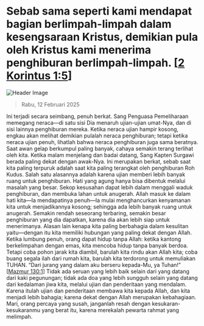 
# Sebab sama seperti kami mendapat bagian berlimpah-limpah dalam kesengsaraan Kristus, demikian pula oleh Kristus kami menerima penghiburan berlimpah-limpah. [[2 Korintus 1:5](http://alkitab.sabda.org/?2%20Korintus%201:5)]

![Header Image](https://alkitab.app/slice/sunrise.jpg)

> Rabu, 12 Februari 2025

Ini terjadi secara seimbang, penuh berkat. Sang Penguasa Pemeliharaan memegang neraca—di satu sisi Dia menaruh ujian-ujian umat-Nya, dan di sisi lainnya penghiburan mereka. Ketika neraca ujian hampir kosong, engkau akan melihat demikian pulalah neraca penghiburan; tetapi ketika neraca ujian penuh, lihatlah bahwa neraca penghiburan juga sama beratnya. Saat awan gelap berkumpul paling banyak, cahaya semakin terang terlihat oleh kita. Ketika malam menjelang dan badai datang, Sang Kapten Surgawi berada paling dekat dengan awak-Nya. Ini merupakan berkat, sebab saat kita paling terpuruk adalah saat kita paling terangkat oleh penghiburan Roh Kudus. Salah satu alasannya adalah karena ujian memberi lebih banyak ruang untuk penghiburan. Hati yang agung hanya bisa dibentuk melalui masalah yang besar. Sekop kesusahan dapat lebih dalam menggali waduk penghiburan, dan membuka lahan untuk anugerah. Allah masuk ke dalam hati kita—Ia mendapatinya penuh—Ia mulai menghancurkan kenyamanan kita untuk menjadikannya kosong; sehingga ada lebih banyak ruang untuk anugerah. Semakin rendah seseorang terbaring, semakin besar penghiburan yang dia dapatkan, karena dia akan lebih siap untuk menerimanya. Alasan lain kenapa kita paling berbahagia dalam kesulitan yaitu—dengan itu kita memiliki hubungan yang paling dekat dengan Allah. Ketika lumbung penuh, orang dapat hidup tanpa Allah: ketika kantong berkelimpahan dengan emas, kita mencoba hidup tanpa banyak berdoa. Tetapi coba pohon jarak kita diambil, barulah kita rindu akan Allah kita; coba buang segala ilah dari rumah kita, barulah kita terdorong untuk memuliakan TUHAN. “Dari jurang yang dalam aku berseru kepada-Mu, ya Tuhan!” [[Mazmur 130:1](http://alkitab.sabda.org/?Mazmur%20130:1)] Tidak ada seruan yang lebih baik selain dari yang datang dari kaki pegunungan; tidak ada doa yang lebih sungguh selain yang datang dari kedalaman jiwa kita, melalui ujian dan penderitaan yang mendalam. Karena itulah ujian dan penderitaan membawa kita kepada Allah, dan kita menjadi lebih bahagia; karena dekat dengan Allah merupakan kebahagiaan. Mari, orang percaya yang susah, janganlah resah dengan kesukaran-kesukaranmu yang berat itu, karena merekalah pewarta rahmat yang melimpah.
    